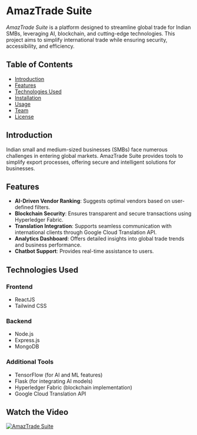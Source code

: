 # AmazTrade Suite

*AmazTrade Suite* is a platform designed to streamline global trade for Indian SMBs, leveraging AI, blockchain, and cutting-edge technologies. This project aims to simplify international trade while ensuring security, accessibility, and efficiency.

## Table of Contents
- [Introduction](#introduction)
- [Features](#features)
- [Technologies Used](#technologies-used)
- [Installation](#installation)
- [Usage](#usage)
- [Team](#team)
- [License](#license)

## Introduction
Indian small and medium-sized businesses (SMBs) face numerous challenges in entering global markets. AmazTrade Suite provides tools to simplify export processes, offering secure and intelligent solutions for businesses.

## Features
- **AI-Driven Vendor Ranking**: Suggests optimal vendors based on user-defined filters.
- **Blockchain Security**: Ensures transparent and secure transactions using Hyperledger Fabric.
- **Translation Integration**: Supports seamless communication with international clients through Google Cloud Translation API.
- **Analytics Dashboard**: Offers detailed insights into global trade trends and business performance.
- **Chatbot Support**: Provides real-time assistance to users.

## Technologies Used
### Frontend
- ReactJS
- Tailwind CSS

### Backend
- Node.js
- Express.js
- MongoDB

### Additional Tools
- TensorFlow (for AI and ML features)
- Flask (for integrating AI models)
- Hyperledger Fabric (blockchain implementation)
- Google Cloud Translation API

## Watch the Video
[![AmazTrade Suite](https://i.ytimg.com/an_webp/p7AlVEDbybA/mqdefault_6s.webp?du=3000&sqp=CIDhiLoG&rs=AOn4CLAdS8tHLwekDD_0CcmmtM-iYY0qFQ)](https://www.youtube.com/watch?v=p7AlVEDbybA)
